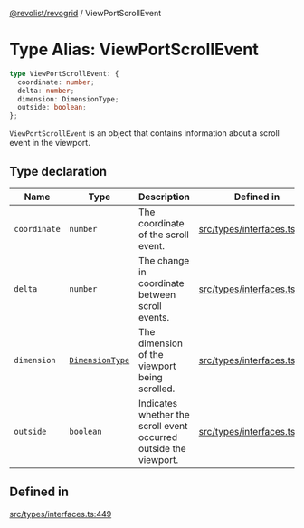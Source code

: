 [@revolist/revogrid](README.md) / ViewPortScrollEvent

# Type Alias: ViewPortScrollEvent

```ts
type ViewPortScrollEvent: {
  coordinate: number;
  delta: number;
  dimension: DimensionType;
  outside: boolean;
};
```

`ViewPortScrollEvent` is an object that contains information about a scroll
event in the viewport.

## Type declaration

| Name | Type | Description | Defined in |
| ------ | ------ | ------ | ------ |
| `coordinate` | `number` | The coordinate of the scroll event. | [src/types/interfaces.ts:457](https://github.com/revolist/revogrid/blob/2d9504ecff6b493d547df979b2259be6b639351c/src/types/interfaces.ts#L457) |
| `delta` | `number` | The change in coordinate between scroll events. | [src/types/interfaces.ts:461](https://github.com/revolist/revogrid/blob/2d9504ecff6b493d547df979b2259be6b639351c/src/types/interfaces.ts#L461) |
| `dimension` | [`DimensionType`](TypeAlias.DimensionType.md) | The dimension of the viewport being scrolled. | [src/types/interfaces.ts:453](https://github.com/revolist/revogrid/blob/2d9504ecff6b493d547df979b2259be6b639351c/src/types/interfaces.ts#L453) |
| `outside` | `boolean` | Indicates whether the scroll event occurred outside the viewport. | [src/types/interfaces.ts:465](https://github.com/revolist/revogrid/blob/2d9504ecff6b493d547df979b2259be6b639351c/src/types/interfaces.ts#L465) |

## Defined in

[src/types/interfaces.ts:449](https://github.com/revolist/revogrid/blob/2d9504ecff6b493d547df979b2259be6b639351c/src/types/interfaces.ts#L449)
